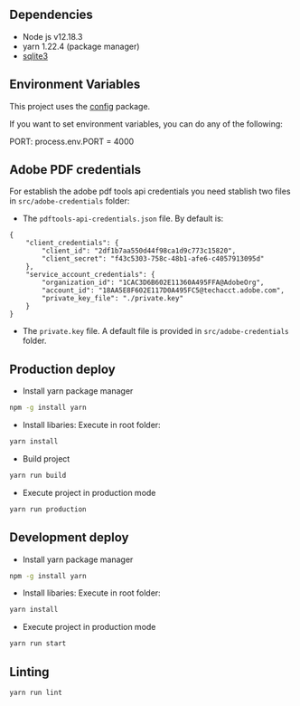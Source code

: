 ## Dependencies

- Node js v12.18.3
- yarn 1.22.4 (package manager)
- [sqlite3][sqlite3]

## Environment Variables

This project uses the [config][config-package-page] package.

If you want to set environment variables, you can do any of the following:

PORT: process.env.PORT  = 4000


## Adobe PDF credentials

For establish the adobe pdf tools api credentials you need stablish two files in `src/adobe-credentials` folder:

- The `pdftools-api-credentials.json` file. By default is:

```
{
	"client_credentials": {
		"client_id": "2df1b7aa550d44f98ca1d9c773c15820",
		"client_secret": "f43c5303-758c-48b1-afe6-c4057913095d"
	},
	"service_account_credentials": {
		"organization_id": "1CAC3D6B602E11360A495FFA@AdobeOrg",
		"account_id": "18AA5E8F602E117D0A495FC5@techacct.adobe.com",
		"private_key_file": "./private.key"
	}
}

```

- The `private.key` file. A default file is provided in `src/adobe-credentials` folder.


## Production deploy

- Install yarn package manager

```bash
npm -g install yarn
```

- Install libaries: Execute in root folder:

```bash
yarn install
```

- Build project

```bash
yarn run build
```

- Execute project in production mode

```bash
yarn run production
```

## Development deploy

- Install yarn package manager

```bash
npm -g install yarn
```

- Install libaries: Execute in root folder:

```bash
yarn install
```

- Execute project in production mode

```bash
yarn run start
```

## Linting

```bash
yarn run lint
```

<!-- Libraries -->
[config-package-page]: https://www.npmjs.com/package/config
[sqlite3]: https://www.npmjs.com/package/sqlite3
